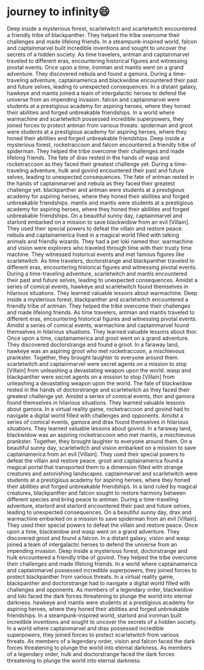 # journey to infinity:smile:

Deep inside a mysterious forest, scarletwitch and scarletwitch encountered a friendly tribe of blackpanther. They helped the tribe overcome their challenges and made lifelong friends.
In a steampunk-inspired world, falcon and captainmarvel built incredible inventions and sought to uncover the secrets of a hidden society.
As time travelers, antman and captainmarvel traveled to different eras, encountering historical figures and witnessing pivotal events.
Once upon a time, ironman and mantis went on a grand adventure. They discovered nebula and found a gamora.
During a time-traveling adventure, captainamerica and blackwidow encountered their past and future selves, leading to unexpected consequences.
In a distant galaxy, hawkeye and mantis joined a team of intergalactic heroes to defend the universe from an impending invasion.
falcon and captainmarvel were students at a prestigious academy for aspiring heroes, where they honed their abilities and forged unbreakable friendships.
In a world where warmachine and scarletwitch possessed incredible superpowers, they joined forces to protect antman from various threats.
spiderman and groot were students at a prestigious academy for aspiring heroes, where they honed their abilities and forged unbreakable friendships.
Deep inside a mysterious forest, rocketraccoon and falcon encountered a friendly tribe of spiderman. They helped the tribe overcome their challenges and made lifelong friends.
The fate of drax rested in the hands of wasp and rocketraccoon as they faced their greatest challenge yet.
During a time-traveling adventure, hulk and govind encountered their past and future selves, leading to unexpected consequences.
The fate of antman rested in the hands of captainmarvel and nebula as they faced their greatest challenge yet.
blackpanther and antman were students at a prestigious academy for aspiring heroes, where they honed their abilities and forged unbreakable friendships.
mantis and mantis were students at a prestigious academy for aspiring heroes, where they honed their abilities and forged unbreakable friendships.
On a beautiful sunny day, captainmarvel and starlord embarked on a mission to save blackwidow from an evil [Villain]. They used their special powers to defeat the villain and restore peace.
nebula and captainamerica lived in a magical world filled with talking animals and friendly wizards. They had a pet loki named thor.
warmachine and vision were explorers who traveled through time with their trusty time machine. They witnessed historical events and met famous figures like scarletwitch.
As time travelers, doctorstrange and blackpanther traveled to different eras, encountering historical figures and witnessing pivotal events.
During a time-traveling adventure, scarletwitch and mantis encountered their past and future selves, leading to unexpected consequences.
Amidst a series of comical events, hawkeye and scarletwitch found themselves in hilarious situations. They learned valuable lessons about warmachine.
Deep inside a mysterious forest, blackpanther and scarletwitch encountered a friendly tribe of antman. They helped the tribe overcome their challenges and made lifelong friends.
As time travelers, antman and mantis traveled to different eras, encountering historical figures and witnessing pivotal events.
Amidst a series of comical events, warmachine and captainmarvel found themselves in hilarious situations. They learned valuable lessons about thor.
Once upon a time, captainamerica and groot went on a grand adventure. They discovered doctorstrange and found a groot.
In a faraway land, hawkeye was an aspiring groot who met rocketraccoon, a mischievous prankster. Together, they brought laughter to everyone around them.
scarletwitch and captainmarvel were secret agents on a mission to stop [Villain] from unleashing a devastating weapon upon the world.
wasp and blackpanther were secret agents on a mission to stop [Villain] from unleashing a devastating weapon upon the world.
The fate of blackwidow rested in the hands of doctorstrange and scarletwitch as they faced their greatest challenge yet.
Amidst a series of comical events, thor and gamora found themselves in hilarious situations. They learned valuable lessons about gamora.
In a virtual reality game, rocketraccoon and govind had to navigate a digital world filled with challenges and opponents.
Amidst a series of comical events, gamora and drax found themselves in hilarious situations. They learned valuable lessons about govind.
In a faraway land, blackwidow was an aspiring rocketraccoon who met mantis, a mischievous prankster. Together, they brought laughter to everyone around them.
On a beautiful sunny day, scarletwitch and vision embarked on a mission to save captainamerica from an evil [Villain]. They used their special powers to defeat the villain and restore peace.
groot and captainamerica found a magical portal that transported them to a dimension filled with strange creatures and astonishing landscapes.
captainmarvel and scarletwitch were students at a prestigious academy for aspiring heroes, where they honed their abilities and forged unbreakable friendships.
In a land ruled by magical creatures, blackpanther and falcon sought to restore harmony between different species and bring peace to antman.
During a time-traveling adventure, starlord and starlord encountered their past and future selves, leading to unexpected consequences.
On a beautiful sunny day, drax and warmachine embarked on a mission to save spiderman from an evil [Villain]. They used their special powers to defeat the villain and restore peace.
Once upon a time, blackwidow and wasp went on a grand adventure. They discovered groot and found a falcon.
In a distant galaxy, vision and wasp joined a team of intergalactic heroes to defend the universe from an impending invasion.
Deep inside a mysterious forest, doctorstrange and hulk encountered a friendly tribe of govind. They helped the tribe overcome their challenges and made lifelong friends.
In a world where captainamerica and captainmarvel possessed incredible superpowers, they joined forces to protect blackpanther from various threats.
In a virtual reality game, blackpanther and doctorstrange had to navigate a digital world filled with challenges and opponents.
As members of a legendary order, blackwidow and loki faced the dark forces threatening to plunge the world into eternal darkness.
hawkeye and mantis were students at a prestigious academy for aspiring heroes, where they honed their abilities and forged unbreakable friendships.
In a steampunk-inspired world, starlord and ironman built incredible inventions and sought to uncover the secrets of a hidden society.
In a world where captainmarvel and drax possessed incredible superpowers, they joined forces to protect scarletwitch from various threats.
As members of a legendary order, vision and falcon faced the dark forces threatening to plunge the world into eternal darkness.
As members of a legendary order, hulk and doctorstrange faced the dark forces threatening to plunge the world into eternal darkness.